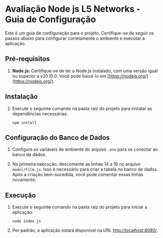 # Avaliação Node js L5 Networks - Guia de Configuração

Este é um guia de configuração para o projeto. Certifique-se de seguir os passos abaixo para configurar corretamente o ambiente e executar a aplicação.

## Pré-requisitos

1. **Node.js:** Certifique-se de ter o Node.js instalado, com uma versão igual ou superior a v20.10.0. Você pode baixá-lo em [https://nodejs.org/](https://nodejs.org/).

## Instalação

1. Execute o seguinte comando na pasta raiz do projeto para instalar as dependências necessárias:

    ```
    npm install
    ```

## Configuração do Banco de Dados

1. Configure as variáveis de ambiente do arquivo `.env` para se conectar ao banco de dados.

2. Na primeira execução, descomente as linhas 14 a 16 no arquivo `model/Film.js`. Isso é necessário para criar a tabela no banco de dados. Após a criação bem-sucedida, você pode comentar essas linhas novamente.

## Execução

1. Execute o seguinte comando na pasta raiz do projeto para iniciar a aplicação:

    ```
    node index.js
    ```

2. Por padrão, a aplicação estará disponível na URL [http://localhost:8080/](http://localhost:8080/).
